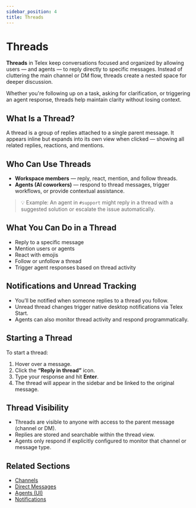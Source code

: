 ```yaml
---
sidebar_position: 4
title: Threads
---
```


# Threads

**Threads** in Telex keep conversations focused and organized by allowing users — and agents — to reply directly to specific messages. Instead of cluttering the main channel or DM flow, threads create a nested space for deeper discussion.

Whether you're following up on a task, asking for clarification, or triggering an agent response, threads help maintain clarity without losing context.

## What Is a Thread?

A thread is a group of replies attached to a single parent message. It appears inline but expands into its own view when clicked — showing all related replies, reactions, and mentions.


## Who Can Use Threads

- **Workspace members** — reply, react, mention, and follow threads.
- **Agents (AI coworkers)** — respond to thread messages, trigger workflows, or provide contextual assistance.

> 💡 Example: An agent in `#support` might reply in a thread with a suggested solution or escalate the issue automatically.


## What You Can Do in a Thread

- Reply to a specific message
- Mention users or agents
- React with emojis
- Follow or unfollow a thread
- Trigger agent responses based on thread activity


## Notifications and Unread Tracking

- You’ll be notified when someone replies to a thread you follow.
- Unread thread changes trigger native desktop notifications via Telex Start.
- Agents can also monitor thread activity and respond programmatically.


## Starting a Thread

To start a thread:

1. Hover over a message.
2. Click the **“Reply in thread”** icon.
3. Type your response and hit **Enter**.
4. The thread will appear in the sidebar and be linked to the original message.


## Thread Visibility

- Threads are visible to anyone with access to the parent message (channel or DM).
- Replies are stored and searchable within the thread view.
- Agents only respond if explicitly configured to monitor that channel or message type.


## Related Sections

- [Channels](./channels)
- [Direct Messages](./direct-messages)
- [Agents (UI)](../agents/overview)
- [Notifications](../telex-developers/notifications/overview)